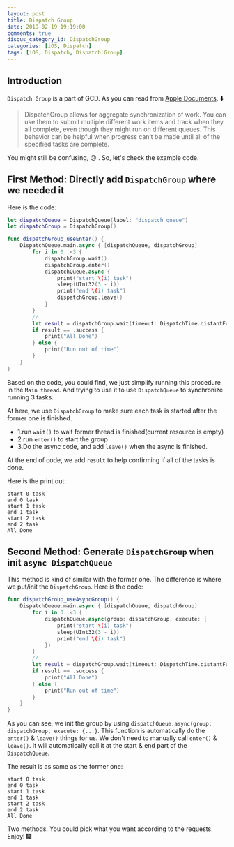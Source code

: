 ```yaml
---
layout: post
title: Dispatch Group
date: 2019-02-19 19:19:00
comments: true
disqus_category_id: DispatchGroup
categories: [iOS, Dispatch]
tags: [iOS, Dispatch, Dispatch Group]
---
```


## Introduction

`Dispatch Group` is a part of GCD. As you can read from [Apple Documents](https://developer.apple.com/documentation/dispatch/dispatchgroup). :arrow_down:

> DispatchGroup allows for aggregate synchronization of work. You can use them to submit multiple different work items and track when they all complete, even though they might run on different queues. This behavior can be helpful when progress can’t be made until all of the specified tasks are complete.

You might still be confusing, :confused: . So, let's check the example code.

## First Method: Directly add `DispatchGroup` where we needed it

Here is the code:

```swift
let dispatchQueue = DispatchQueue(label: "dispatch queue")
let dispatchGroup = DispatchGroup()

func dispatchGroup_useEnter() {
    DispatchQueue.main.async { [dispatchQueue, dispatchGroup]
        for i in 0..<3 {
            dispatchGroup.wait()
            dispatchGroup.enter()
            dispatchQueue.async {
                print("start \(i) task")
                sleep(UInt32(3 - i))
                print("end \(i) task")
                dispatchGroup.leave()
            }
        }
        //
        let result = dispatchGroup.wait(timeout: DispatchTime.distantFuture)
        if result == .success {
            print("All Done")
        } else {
            print("Run out of time")
        }
    }
}
```

Based on the code, you could find, we just simplify running this procedure in the `Main thread`. And trying to use it to use `DispatchQueue` to synchronize running 3 tasks.

At here, we use `DispatchGroup` to make sure each task is started after the former one is finished.
- 1.run `wait()` to wait former thread is finished(current resource is empty)
- 2.run `enter()` to start the group
- 3.Do the async code, and add `leave()` when the async is finished.

At the end of code, we add `result` to help confirming if all of the tasks is done.

Here is the print out:
```
start 0 task
end 0 task
start 1 task
end 1 task
start 2 task
end 2 task
All Done
```

## Second Method: Generate `DispatchGroup` when init `async DispatchQueue`

This method is kind of similar with the former one. The difference is where we put/init the `DispatchGroup`. Here is the code:

```swift
func dispatchGroup_useAsyncGroup() {
    DispatchQueue.main.async { [dispatchQueue, dispatchGroup]
        for i in 0..<3 {
            dispatchQueue.async(group: dispatchGroup, execute: {
                print("start \(i) task")
                sleep(UInt32(3 - i))
                print("end \(i) task")
            })
        }
        //
        let result = dispatchGroup.wait(timeout: DispatchTime.distantFuture)
        if result == .success {
            print("All Done")
        } else {
            print("Run out of time")
        }
    }
}
```

As you can see, we init the group by using `dispatchQueue.async(group: dispatchGroup, execute: {...}`. This function is automatically do the `enter()` & `leave()` things for us. We don't need to manually call `enter()` & `leave()`. It will automatically call it at the start & end part of the `DispatchQueue`.

The result is as same as the former one:
```
start 0 task
end 0 task
start 1 task
end 1 task
start 2 task
end 2 task
All Done
```

Two methods. You could pick what you want according to the requests. Enjoy! :fireworks: